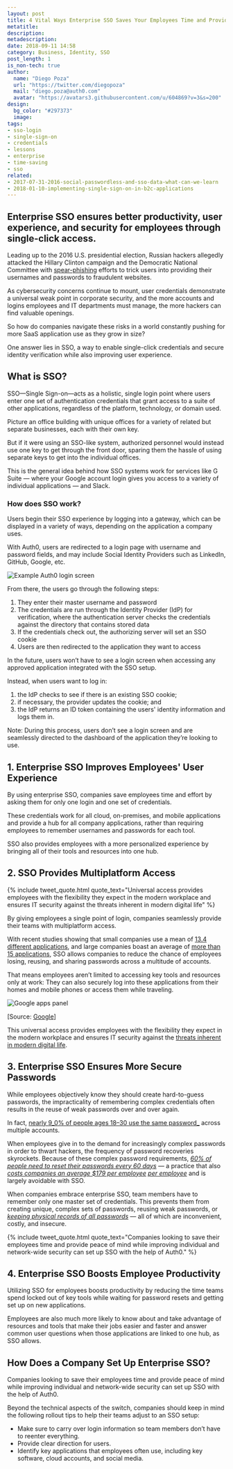 ```yaml
---
layout: post
title: 4 Vital Ways Enterprise SSO Saves Your Employees Time and Provides Peace of Mind
metatitle:
description:
metadescription:
date: 2018-09-11 14:58
category: Business, Identity, SSO
post_length: 1
is_non-tech: true
author:
  name: "Diego Poza"
  url: "https://twitter.com/diegopoza"
  mail: "diego.poza@auth0.com"
  avatar: "https://avatars3.githubusercontent.com/u/604869?v=3&s=200"
design:
  bg_color: "#297373"
  image:
tags:
- sso-login
- single-sign-on
- credentials
- lessons
- enterprise
- time-saving
- sso
related:
- 2017-07-31-2016-social-passwordless-and-sso-data-what-can-we-learn
- 2018-01-10-implementing-single-sign-on-in-b2c-applications
---
```


## Enterprise SSO ensures better productivity, user experience, and security for employees through single-click access.

Leading up to the 2016 U.S. presidential election, Russian hackers allegedly attacked the Hillary Clinton campaign and the Democratic National Committee with [spear-phishing](https://www.pcmag.com/article/354240/spear-phishing-attacks-what-you-need-to-know) efforts to trick users into providing their usernames and passwords to fraudulent websites.

As cybersecurity concerns continue to mount, user credentials demonstrate a universal weak point in corporate security, and the more accounts and logins employees and IT departments must manage, the more hackers can find valuable openings. 

So how do companies navigate these risks in a world constantly pushing for more SaaS application use as they grow in size?

One answer lies in SSO, a way to enable single-click credentials and secure identity verification while also improving user experience. 

## What is SSO?

SSO—Single Sign-on—acts as a holistic, single login point where users enter one set of authentication credentials that grant access to a suite of other applications, regardless of the platform, technology, or domain used. 

Picture an office building with unique offices for a variety of related but separate businesses, each with their own key. 

But if it were using an SSO-like system, authorized personnel would instead use one key to get through the front door, sparing them the hassle of using separate keys to get into the individual offices. 

This is the general idea behind how SSO systems work for services like G Suite — where your Google account login gives you access to a variety of individual applications — and Slack. 

### How does SSO work?

Users begin their SSO experience by logging into a gateway, which can be displayed in a variety of ways, depending on the application a company uses. 

With Auth0, users are redirected to a login page with username and password fields, and may include Social Identity Providers such as LinkedIn, GitHub, Google, etc.

![Example Auth0 login screen](https://cdn.auth0.com/blog/enterprise_sso:auth0_example.png)

From there, the users go through the following steps: 

1. They enter their master username and password
2. The credentials are run through the Identity Provider (IdP) for verification, where the authentication server checks the credentials against the directory that contains stored data
3. If the credentials check out, the authorizing server will set an SSO cookie 
4. Users are then redirected to the application they want to access

In the future, users won’t have to see a login screen when accessing any approved application integrated with the SSO setup. 

Instead, when users want to log in:

1. the IdP checks to see if there is an existing SSO cookie; 
2. if necessary, the provider updates the cookie; and 
3. the IdP returns an ID token containing the users' identity information and logs them in. 

Note: During this process, users don’t see a login screen and are seamlessly directed to the dashboard of the application they’re looking to use. 

## 1. Enterprise SSO Improves Employees' User Experience

By using enterprise SSO, companies save employees time and effort by asking them for only one login and one set of credentials. 

These credentials work for all cloud, on-premises, and mobile applications and provide a hub for all company applications, rather than requiring employees to remember usernames and passwords for each tool.

SSO also provides employees with a more personalized experience by bringing all of their tools and resources into one hub. 

## 2. SSO Provides Multiplatform Access

{% include tweet_quote.html quote_text="Universal access provides employees with the flexibility they expect in the modern workplace and ensures IT security against the threats inherent in modern digital life" %}

By giving employees a single point of login, companies seamlessly provide their teams with multiplatform access. 

With recent studies showing that small companies use a mean of [13.4 different applications](https://www.intermedia.net/assets/pdf/Osterman_-_Survey_on_Application_Use_Within_Organizations.pdf), and large companies boast an average of [more than 15 applications](https://www.intermedia.net/assets/pdf/Osterman_-_Survey_on_Application_Use_Within_Organizations.pdf), SSO allows companies to reduce the chance of employees losing, reusing, and sharing passwords across a multitude of accounts.

That means employees aren’t limited to accessing key tools and resources only at work: They can also securely log into these applications from their homes and mobile phones or access them while traveling.

![Google apps panel](https://cdn.auth0.com/blog/enterprise_sso:google_apps.png)

[Source: [Google](https://gsuite.google.com/)]

This universal access provides employees with the flexibility they expect in the modern workplace and ensures IT security against the [threats inherent in modern digital life](https://auth0.com/blog/four-cybersecurity-attacks-you-need-to-know/).

## 3. Enterprise SSO Ensures More Secure Passwords

While employees objectively know they should create hard-to-guess passwords, the impracticality of remembering complex credentials often results in the reuse of weak passwords over and over again. 

In fact, [nearly 9_0% of people ages 18–30 use the same password_](https://keepersecurity.com/assets/pdf/Keeper-Mobile-Survey-Infographic.pdf) across multiple accounts. 

When employees give in to the demand for increasingly complex passwords in order to thwart hackers, the frequency of password recoveries skyrockets. Because of these complex password requirements, [_60% of people need to reset their passwords every 60 days_](https://keepersecurity.com/assets/pdf/Keeper-Mobile-Survey-Infographic.pdf) — a practice that also [_costs companies an average $179 per employee_](https://www.pingidentity.com/en/company/blog/2015/11/13/passwords_will_die_a_slow_death.html) [_per employee_](https://www.pingidentity.com/en/company/blog/2015/11/13/passwords_will_die_a_slow_death.html) and is largely avoidable with SSO.

When companies embrace enterprise SSO, team members have to remember only one master set of credentials. This prevents them from creating unique, complex sets of passwords, reusing weak passwords, or [_keeping physical records of all passwords_](https://keepersecurity.com/assets/pdf/Keeper-Mobile-Survey-Infographic.pdf) — all of which are inconvenient, costly, and insecure. 

{% include tweet_quote.html quote_text="Companies looking to save their employees time and provide peace of mind while improving individual and network-wide security can set up SSO with the help of Auth0." %}

## 4. Enterprise SSO Boosts Employee Productivity

Utilizing SSO for employees boosts productivity by reducing the time teams spend locked out of key tools while waiting for password resets and getting set up on new applications. 

Employees are also much more likely to know about and take advantage of resources and tools that make their jobs easier and faster and answer common user questions when those applications are linked to one hub, as SSO allows. 

## How Does a Company Set Up Enterprise SSO?

Companies looking to save their employees time and provide peace of mind while improving individual and network-wide security can set up SSO with the help of Auth0.

Beyond the technical aspects of the switch, companies should keep in mind the following rollout tips to help their teams adjust to an SSO setup:

* Make sure to carry over login information so team members don’t have to reenter everything.
* Provide clear direction for users.
* Identify key applications that employees often use, including key software, cloud accounts, and social media. 
